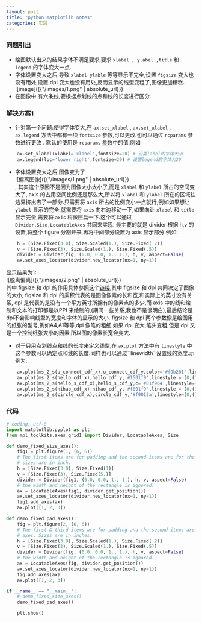 ```yaml
---
layout: post
title: "python matplotlib notes"
categories: 实践
---
```


### 问题引出
- 绘图默认出来的结果字体不满足要求,要求 `xlabel , ylabel ,title` 和 `legend` 的字体变大一点.   
- 字体设置变大之后,导致 `xlabel ylable` 等等显示不完全,设置 `figsize` 变大也没有用处,设置 dpi 变大也没有用处,反而显示的线型变粗了,图像更加糟糕.  
![image]({{"/images/1.png" | absolute_url}})
- 在图像中,有六条线,要根据点划线的点和线的长度进行区分.    



### 解决方案1
- 针对第一个问题:使得字体变大,在 `ax.set_xlabel` , `ax.set_xlabel` , `ax.legend` 方法中都有一项 `fontsize` 参数,可以更改.也可以通过 `rcparams` 参数进行更改 . 默认的使用是 `rcparams` [参数](https://matplotlib.org/users/customizing.html#dynamic-rc-settings)中的值.例如
```python
    ax.set_xlabel(xlabel='xlabel',fontsize=20) # 设置label的字体大小
    ax.legend(loc='lower right',fontsize=20) # 设置legend的字体为20
```
- 字体设置变大之后,图像变为了  
![偏离图像]({{"/images/1.png" | absolute_url}})   
, 其实这个原因不是因为图像大小太小了,而是 `xlabel` 和 `ylabel` 所占的空间变大了, axis 的占用空间比例还是那么大,所以将 `xlabel` 和 `ylabel` 所在的区域往边界挤出去了一部分.只需要将 `axis` 所占的比例变小一点就行,例如如果想让 `ylabel` 显示的完全,就需要将 `axis` 向右边移动一下,如果向让 `xlabel` 和 `title` 显示完全,需要将 `axis` 稍微压扁一下.这个可以通过 `Divider,Size,LocatebleAxes` 共同来实现.
最主要的就是 divider 根据 h,v 的设置,将整个 figure 分割开来,再将中间部分设置为 axis 显示部分.例如:  

```python 
    h = [Size.Fixed(3.0), Size.Scaled(1.), Size.Fixed(.2)]
    v = [Size.Fixed(3), Size.Scaled(1.), Size.Fixed(.5)]
    divider = Divider(fig, (0.0, 0.0, 1., 1.), h, v, aspect=False)
    ax.set_axes_locator(divider.new_locator(nx=1, ny=1))
```


显示结果为1:  
![脱离偏离]({{"/images/2.png" | absolute_url}})  
其中 figsize 和 dpi 的作用具体参照这个[链接](https://stackoverflow.com/a/47639545/8348294),其中 figsize 和 dpi 共同决定了图像的大小, figsize 和 dpi 的乘积代表的是图像像素的长和宽,和实际上的英寸没有关系, dpi 是代表的是没有一个平方英寸所拥有的像素点的多少,而 axis 中的线和绘制和文本的打印都是以PPI 来绘制的,(期间一些关系,我也不是很明白),最后结论是dpi不会影响线型的宽度和字体的显示的大小. figsize 和 dpi 两个参数像是绘图用的纸张的型号,例如A4,A1等等,dpi 像笔的粗细,如果 dpi 变大,笔头变粗,但是 dpi 又是一个控制纸张大小的因素,所以图的像素长宽会变大.

- 对于只用点划线点和线的长度来定义线型,在 `ax.plot` 方法中有 `linestyle` 中这个参数可以确定点和线的长度.同样也可以通过``linewidth` 设置线的宽度.示例为:

```python
    ax.plot(ms_2_s(u_connect_cdf_x),u_connect_cdf_y,color='#f9b201',linestyle=(0,(0.3,0.8)),linewidth=1,label='U-Connect')
    ax.plot(ms_2_s(hello_cdf_x),hello_cdf_y,'#1501f9',linestyle = (0,(1,0.4,0.2,0.4)),linewidth=1,label='Hello')
    ax.plot(ms_2_s(hello_s_cdf_x),hello_s_cdf_y,c='#01f964',linestyle=(0,(0.2,0.8)),linewidth=1,label='Hello-S')
    ax.plot(ms_2_s(nihao_cdf_x),nihao_cdf_y,'#f001f9',linestyle = (0,(1,2)),linewidth=1,label='Nihao')
    ax.plot(ms_2_s(circle_cdf_x),circle_cdf_y,'#f9012a',linestyle=(0,()),linewidth=1,label='Circle')
```

### 代码  

```python
# coding: utf-8
import matplotlib.pyplot as plt
from mpl_toolkits.axes_grid1 import Divider, LocatableAxes, Size

def demo_fixed_size_axes():
    fig1 = plt.figure(1, (6, 6))
    # The first items are for padding and the second items are for the axes.
    # sizes are in inch.
    h = [Size.Fixed(3.0), Size.Fixed(1)]
    v = [Size.Fixed(3), Size.Fixed(5.)]
    divider = Divider(fig1, (0.0, 0.0, 1., 1.), h, v, aspect=False)
    # the width and height of the rectangle is ignored.
    ax = LocatableAxes(fig1, divider.get_position())
    ax.set_axes_locator(divider.new_locator(nx=1, ny=1))
    fig1.add_axes(ax)
    ax.plot([1, 2, 3])

def demo_fixed_pad_axes():
    fig = plt.figure(2, (6, 6))
    # The first & third items are for padding and the second items are for the
    # axes. Sizes are in inches.
    h = [Size.Fixed(3.0), Size.Scaled(1.), Size.Fixed(.2)]
    v = [Size.Fixed(3), Size.Scaled(1.), Size.Fixed(.5)]
    divider = Divider(fig, (0.0, 0.0, 1., 1.), h, v, aspect=False)
    # the width and height of the rectangle is ignored.
    ax = LocatableAxes(fig, divider.get_position())
    ax.set_axes_locator(divider.new_locator(nx=1, ny=1))
    fig.add_axes(ax)
    ax.plot([1, 2, 3])

if __name__ == "__main__":
    # demo_fixed_size_axes()
    demo_fixed_pad_axes()

    plt.show()
```
